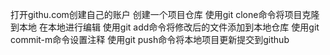 打开githu.com创建自己的账户
创建一个项目仓库
使用git clone命令将项目克隆到本地
在本地进行编辑
使用git add命令将修改后的文件添加到本地仓库
使用git commit-m命令设置注释
使用git push命令将本地项目更新提交到github
